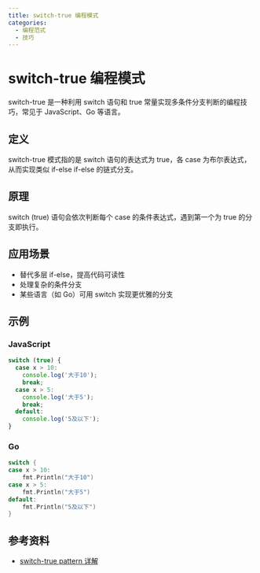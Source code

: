 ```yaml
---
title: switch-true 编程模式
categories:
  - 编程范式
  - 技巧
---
```


# switch-true 编程模式

switch-true 是一种利用 switch 语句和 true 常量实现多条件分支判断的编程技巧，常见于 JavaScript、Go 等语言。

## 定义
switch-true 模式指的是 switch 语句的表达式为 true，各 case 为布尔表达式，从而实现类似 if-else if-else 的链式分支。

## 原理
switch (true) 语句会依次判断每个 case 的条件表达式，遇到第一个为 true 的分支即执行。

## 应用场景
- 替代多层 if-else，提高代码可读性
- 处理复杂的条件分支
- 某些语言（如 Go）可用 switch 实现更优雅的分支

## 示例
### JavaScript
```js
switch (true) {
  case x > 10:
    console.log('大于10');
    break;
  case x > 5:
    console.log('大于5');
    break;
  default:
    console.log('5及以下');
}
```

### Go
```go
switch {
case x > 10:
    fmt.Println("大于10")
case x > 5:
    fmt.Println("大于5")
default:
    fmt.Println("5及以下")
}
```

## 参考资料
- [switch-true pattern 详解](https://yangss3.github.io/yangss/articles/switch-true-pattern.html)
